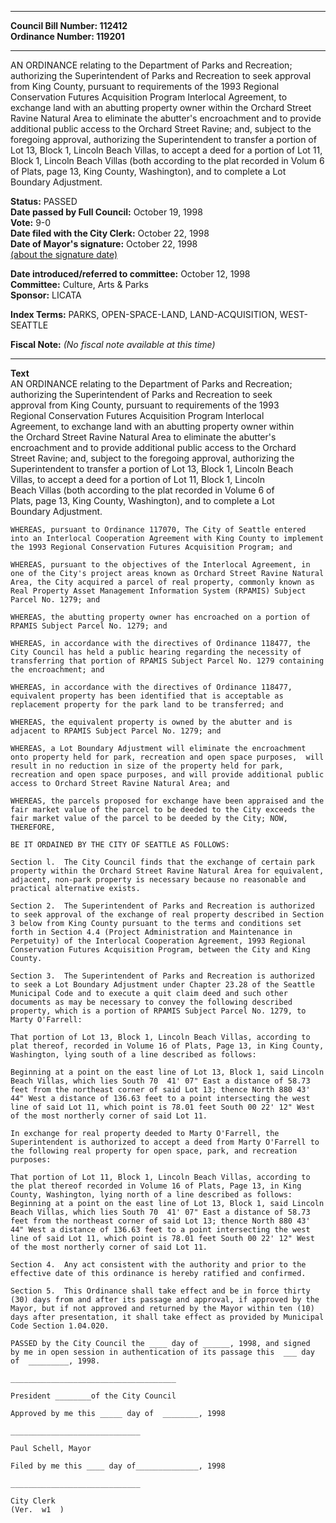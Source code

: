* * * * *  
  
**Council Bill Number: [](#h0)[](#h2)112412**   
**Ordinance Number: 119201**  
  
* * * * *  
  
AN ORDINANCE relating to the Department of Parks and Recreation; authorizing the Superintendent of Parks and Recreation to seek approval from King County, pursuant to requirements of the 1993 Regional Conservation Futures Acquisition Program Interlocal Agreement, to exchange land with an abutting property owner within the Orchard Street Ravine Natural Area to eliminate the abutter's encroachment and to provide additional public access to the Orchard Street Ravine; and, subject to the foregoing approval, authorizing the Superintendent to transfer a portion of Lot 13, Block 1, Lincoln Beach Villas, to accept a deed for a portion of Lot 11, Block 1, Lincoln Beach Villas (both according to the plat recorded in Volum 6 of Plats, page 13, King County, Washington), and to complete a Lot Boundary Adjustment.  
  
**Status:** PASSED   
**Date passed by Full Council:** October 19, 1998   
**Vote:** 9-0   
**Date filed with the City Clerk:** October 22, 1998   
**Date of Mayor's signature:** October 22, 1998   
[(about the signature date)](/~public/approvaldate.htm)   
  
  
**Date introduced/referred to committee:** October 12, 1998   
**Committee:** Culture, Arts & Parks   
**Sponsor:** LICATA   
  
**Index Terms:** PARKS, OPEN-SPACE-LAND, LAND-ACQUISITION, WEST-SEATTLE  
  
**Fiscal Note:** *(No fiscal note available at this time)*  
  
* * * * *  
  
**Text**  
    AN ORDINANCE relating to the Department of Parks and Recreation;  
    authorizing the Superintendent of Parks and Recreation to seek  
    approval from King County, pursuant to requirements of the 1993  
    Regional Conservation Futures Acquisition Program Interlocal  
    Agreement,  to exchange land with an abutting property owner within  
    the Orchard Street Ravine Natural Area to eliminate the abutter's  
    encroachment and to provide additional public access to the Orchard  
    Street Ravine; and, subject to the foregoing approval, authorizing the  
    Superintendent to transfer a portion of Lot 13, Block 1, Lincoln Beach  
    Villas, to accept a deed for a portion of Lot 11, Block 1, Lincoln  
    Beach Villas (both according to the plat recorded in Volume 6 of  
    Plats, page 13, King County, Washington), and to complete a Lot  
    Boundary Adjustment.  
  
    WHEREAS, pursuant to Ordinance 117070, The City of Seattle entered  
    into an Interlocal Cooperation Agreement with King County to implement  
    the 1993 Regional Conservation Futures Acquisition Program; and  
  
    WHEREAS, pursuant to the objectives of the Interlocal Agreement, in  
    one of the City's project areas known as Orchard Street Ravine Natural  
    Area, the City acquired a parcel of real property, commonly known as  
    Real Property Asset Management Information System (RPAMIS) Subject  
    Parcel No. 1279; and  
  
    WHEREAS, the abutting property owner has encroached on a portion of  
    RPAMIS Subject Parcel No. 1279; and  
  
    WHEREAS, in accordance with the directives of Ordinance 118477, the  
    City Council has held a public hearing regarding the necessity of  
    transferring that portion of RPAMIS Subject Parcel No. 1279 containing  
    the encroachment; and  
  
    WHEREAS, in accordance with the directives of Ordinance 118477,  
    equivalent property has been identified that is acceptable as  
    replacement property for the park land to be transferred; and  
  
    WHEREAS, the equivalent property is owned by the abutter and is  
    adjacent to RPAMIS Subject Parcel No. 1279; and  
  
    WHEREAS, a Lot Boundary Adjustment will eliminate the encroachment  
    onto property held for park, recreation and open space purposes,  will  
    result in no reduction in size of the property held for park,  
    recreation and open space purposes, and will provide additional public  
    access to Orchard Street Ravine Natural Area; and  
  
    WHEREAS, the parcels proposed for exchange have been appraised and the  
    fair market value of the parcel to be deeded to the City exceeds the  
    fair market value of the parcel to be deeded by the City; NOW,  
    THEREFORE,  
  
    BE IT ORDAINED BY THE CITY OF SEATTLE AS FOLLOWS:  
  
    Section l.  The City Council finds that the exchange of certain park  
    property within the Orchard Street Ravine Natural Area for equivalent,  
    adjacent, non-park property is necessary because no reasonable and  
    practical alternative exists.  
  
    Section 2.  The Superintendent of Parks and Recreation is authorized  
    to seek approval of the exchange of real property described in Section  
    3 below from King County pursuant to the terms and conditions set  
    forth in Section 4.4 (Project Administration and Maintenance in  
    Perpetuity) of the Interlocal Cooperation Agreement, 1993 Regional  
    Conservation Futures Acquisition Program, between the City and King  
    County.  
  
    Section 3.  The Superintendent of Parks and Recreation is authorized  
    to seek a Lot Boundary Adjustment under Chapter 23.28 of the Seattle  
    Municipal Code and to execute a quit claim deed and such other  
    documents as may be necessary to convey the following described  
    property, which is a portion of RPAMIS Subject Parcel No. 1279, to  
    Marty O'Farrell:  
  
    That portion of Lot 13, Block 1, Lincoln Beach Villas, according to  
    plat thereof, recorded in Volume 16 of Plats, Page 13, in King County,  
    Washington, lying south of a line described as follows:  
  
    Beginning at a point on the east line of Lot 13, Block 1, said Lincoln  
    Beach Villas, which lies South 70  41' 07" East a distance of 58.73  
    feet from the northeast corner of said Lot 13; thence North 880 43'  
    44" West a distance of 136.63 feet to a point intersecting the west  
    line of said Lot 11, which point is 78.01 feet South 00 22' 12" West  
    of the most northerly corner of said Lot 11.  
  
    In exchange for real property deeded to Marty O'Farrell, the  
    Superintendent is authorized to accept a deed from Marty O'Farrell to  
    the following real property for open space, park, and recreation  
    purposes:  
  
    That portion of Lot 11, Block 1, Lincoln Beach Villas, according to  
    the plat thereof recorded in Volume 16 of Plats, Page 13, in King  
    County, Washington, lying north of a line described as follows:  
    Beginning at a point on the east line of Lot 13, Block 1, said Lincoln  
    Beach Villas, which lies South 70  41' 07" East a distance of 58.73  
    feet from the northeast corner of said Lot 13; thence North 880 43'  
    44" West a distance of 136.63 feet to a point intersecting the west  
    line of said Lot 11, which point is 78.01 feet South 00 22' 12" West  
    of the most northerly corner of said Lot 11.  
  
    Section 4.  Any act consistent with the authority and prior to the  
    effective date of this ordinance is hereby ratified and confirmed.  
  
    Section 5.  This Ordinance shall take effect and be in force thirty  
    (30) days from and after its passage and approval, if approved by the  
    Mayor, but if not approved and returned by the Mayor within ten (10)  
    days after presentation, it shall take effect as provided by Municipal  
    Code Section 1.04.020.  
  
    PASSED by the City Council the ____ day of ______, 1998, and signed  
    by me in open session in authentication of its passage this  ___ day  
    of  _________, 1998.  
  
    _____________________________________  
  
    President ________of the City Council  
  
    Approved by me this _____ day of  ________, 1998  
  
    _____________________________  
  
    Paul Schell, Mayor  
  
    Filed by me this ____ day of______________, 1998  
  
    _____________________________  
  
    City Clerk  
    (Ver.  w1  )  
